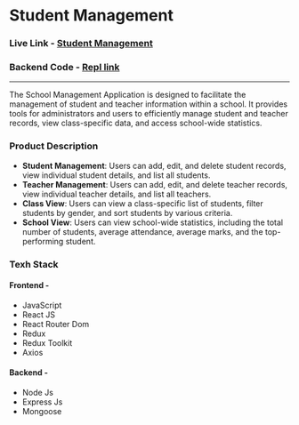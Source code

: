 # Student Management
### Live Link - [<a href="https://lj8ctr.csb.app/" target="_blank">Student Management</a>](https://lj8ctr.csb.app/)
### Backend Code - [Repl link](https://replit.com/@pratmbr/Student-Management-API)
---
The School Management Application is designed to facilitate the management of student and teacher information within a school. It provides tools for administrators and users to efficiently manage student and teacher records, view class-specific data, and access school-wide statistics.

### Product Description
- **Student Management**: Users can add, edit, and delete student records, view individual student details, and list all students.
- **Teacher Management**: Users can add, edit, and delete teacher records, view individual teacher details, and list all teachers.
- **Class View**: Users can view a class-specific list of students, filter students by gender, and sort students by various criteria.
- **School View**: Users can view school-wide statistics, including the total number of students, average attendance, average marks, and the top-performing student.

### Texh Stack
#### Frontend - 
- JavaScript
- React JS
- React Router Dom
- Redux
- Redux Toolkit
- Axios
#### Backend - 
- Node Js
- Express Js
- Mongoose

